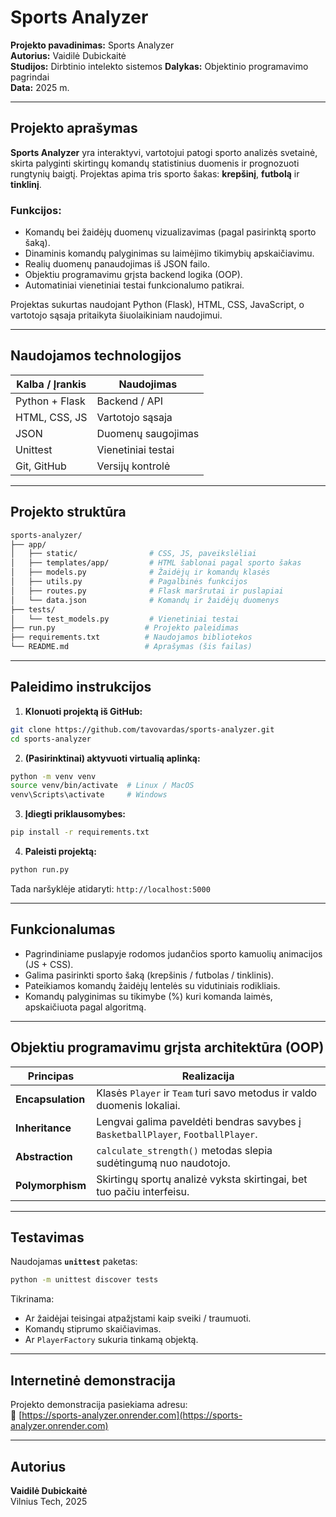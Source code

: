 
# Sports Analyzer

**Projekto pavadinimas:** Sports Analyzer  
**Autorius:** Vaidilė Dubickaitė  
**Studijos:** Dirbtinio intelekto sistemos 
**Dalykas:** Objektinio programavimo pagrindai  
**Data:** 2025 m.

---

## Projekto aprašymas

**Sports Analyzer** yra interaktyvi, vartotojui patogi sporto analizės svetainė, skirta palyginti skirtingų komandų statistinius duomenis ir prognozuoti rungtynių baigtį. Projektas apima tris sporto šakas: **krepšinį**, **futbolą** ir **tinklinį**.

### Funkcijos:
- Komandų bei žaidėjų duomenų vizualizavimas (pagal pasirinktą sporto šaką).
- Dinaminis komandų palyginimas su laimėjimo tikimybių apskaičiavimu.
- Realių duomenų panaudojimas iš JSON failo.
- Objektiu programavimu grįsta backend logika (OOP).
- Automatiniai vienetiniai testai funkcionalumo patikrai.

Projektas sukurtas naudojant Python (Flask), HTML, CSS, JavaScript, o vartotojo sąsaja pritaikyta šiuolaikiniam naudojimui.

---

## Naudojamos technologijos

| Kalba / Įrankis      | Naudojimas |
|----------------------|------------|
| Python + Flask       | Backend / API |
| HTML, CSS, JS        | Vartotojo sąsaja |
| JSON                 | Duomenų saugojimas |
| Unittest             | Vienetiniai testai |
| Git, GitHub          | Versijų kontrolė |

---

## Projekto struktūra

```bash
sports-analyzer/
├── app/
│   ├── static/                # CSS, JS, paveikslėliai
│   ├── templates/app/         # HTML šablonai pagal sporto šakas
│   ├── models.py              # Žaidėjų ir komandų klasės
│   ├── utils.py               # Pagalbinės funkcijos
│   ├── routes.py              # Flask maršrutai ir puslapiai
│   └── data.json              # Komandų ir žaidėjų duomenys
├── tests/
│   └── test_models.py         # Vienetiniai testai
├── run.py                    # Projekto paleidimas
├── requirements.txt          # Naudojamos bibliotekos
└── README.md                 # Aprašymas (šis failas)
```

---

## Paleidimo instrukcijos

1. **Klonuoti projektą iš GitHub:**
```bash
git clone https://github.com/tavovardas/sports-analyzer.git
cd sports-analyzer
```
2. **(Pasirinktinai) aktyvuoti virtualią aplinką:**
```bash
python -m venv venv
source venv/bin/activate  # Linux / MacOS
venv\Scripts\activate     # Windows
```
3. **Įdiegti priklausomybes:**
```bash
pip install -r requirements.txt
```
4. **Paleisti projektą:**
```bash
python run.py
```
Tada naršyklėje atidaryti: `http://localhost:5000`

---

## Funkcionalumas

- Pagrindiniame puslapyje rodomos judančios sporto kamuolių animacijos (JS + CSS).
- Galima pasirinkti sporto šaką (krepšinis / futbolas / tinklinis).
- Pateikiamos komandų žaidėjų lentelės su vidutiniais rodikliais.
- Komandų palyginimas su tikimybe (%) kuri komanda laimės, apskaičiuota pagal algoritmą.

---

## Objektiu programavimu grįsta architektūra (OOP)

| Principas       | Realizacija |
|------------------|-------------|
| **Encapsulation** | Klasės `Player` ir `Team` turi savo metodus ir valdo duomenis lokaliai. |
| **Inheritance**   | Lengvai galima paveldėti bendras savybes į `BasketballPlayer`, `FootballPlayer`. |
| **Abstraction**   | `calculate_strength()` metodas slepia sudėtingumą nuo naudotojo. |
| **Polymorphism**  | Skirtingų sportų analizė vyksta skirtingai, bet tuo pačiu interfeisu. |

---

## Testavimas

Naudojamas **`unittest`** paketas:

```bash
python -m unittest discover tests
```

Tikrinama:
- Ar žaidėjai teisingai atpažįstami kaip sveiki / traumuoti.
- Komandų stiprumo skaičiavimas.
- Ar `PlayerFactory` sukuria tinkamą objektą.

---

## Internetinė demonstracija

Projekto demonstracija pasiekiama adresu:  
🔗 [https://sports-analyzer.onrender.com](https://sports-analyzer.onrender.com)

---

## Autorius

**Vaidilė Dubickaitė**  
Vilnius Tech, 2025
